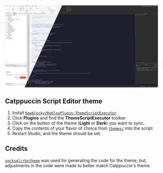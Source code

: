<p align="center">
	<img src="preview.png"/>
</p>

## Catppuccin Script Editor theme

1. Install [`Rawblocky/RobloxPlugin-ThemeScriptExecutor`](https://github.com/Rawblocky/RobloxPlugin-ThemeScriptExecutor/tree/main)
2. Click **Plugins** and find the **ThemeScriptExecutor** toolbar
3. Click on the button of the theme (**Light** or **Dark**) you want to sync.
4. Copy the contents of your flavor of choice from [`themes/`](./themes/) into the script
5. Restart Studio, and the theme should be set.

## Credits

[`vocksel/rbxtheme`](https://github.com/vocksel/rbxtheme) was used for generating the code for the theme, but, adjustments in the code were made to better match Catppuccin's theme
